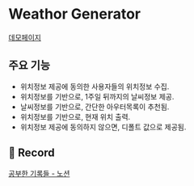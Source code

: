 # Weathor Generator
[데모페이지](https://otterp012.github.io/pages/WeatherGenerator/index.html/)
## 주요 기능
- 위치정보 제공에 동의한 사용자들의 위치정보 수집.    
- 위치정보를 기반으로, 1주일 뒤까지의 날씨정보 제공.  
- 날씨정보를 기반으로, 간단한 아우터목록이 추천됨.  
- 위치정보를 기반으로, 현재 위치 출력.  
- 위치정보 제공에 동의하지 않으면, 디폴트 값으로 제공됨.  

## 📝 Record




[공부한 기록들 - 노션](미완료)

